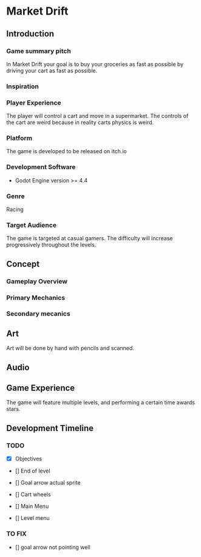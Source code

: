 # Market Drift

## Introduction

### Game summary pitch

In Market Drift your goal is to buy your groceries as fast as possible by driving your cart as fast as possible.

### Inspiration




### Player Experience

The player will control a cart and move in a supermarket. The controls of the cart are weird because in reality carts physics is weird.

### Platform

The game is developed to be released on itch.io

### Development Software

- Godot Engine version >= 4.4

### Genre

Racing

### Target Audience

The game is targeted at casual gamers. The difficulty will increase progressively throughout the levels.


## Concept

### Gameplay Overview



### Primary Mechanics


### Secondary mecanics


## Art

Art will be done by hand with pencils and scanned.


## Audio



## Game Experience

The game will feature multiple levels, and performing a certain time awards stars.


## Development Timeline

### TODO

- [x] Objectives
- [] End of level

- [] Goal arrow actual sprite
- [] Cart wheels

- [] Main Menu
- [] Level menu

### TO FIX

- [] goal arrow not pointing well

